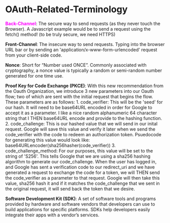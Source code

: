 # OAuth-Related-Terminology
<font color="magenta">**Back-Channel**</font>: The secure way to send requests (as they never touch the Browser). A Javascript example would be to send a request using the fetch() method! (to be truly secure, we need HTTPS)

**Front-Channel**: The insecure way to send requests. Typing into the browser URL bar or by sending an 'application/x-www-form-urlencoded' request from your client-side code.

**Nonce**: Short for “Number used ONCE”. Commonly associated with cryptography, a nonce value is typically a random or semi-random number generated for one time use.

**Proof Key for Code Exchange (PKCE)**: With this new recommendation from the Oauth Organization, we introduce 3 new parameters into our Oauth flow; two of which are sent with the initial request that begins the flow. These parameters are as follows: 1. code_verifier: This will be the 'seed' for our hash. It will need to be base64URL encoded in order for Google to accept it as a parameter. I like a nice random alphanumeric 64 character string that I THEN base64URL encode and provide to the hashing function. 2. code_challenge: This is our hashed value that we will send in our inital request. Google will save this value and verify it later when we send the code_verifier with the code to redeem an authorization token. Psuedocode for generating this value would look like: base64URLencoder(sha256hasher(code_verifier)) 3. code_challenge_method: For our purposes, this value will be set to the string of 'S256'. This tells Google that we are using a sha256 hashing algorithm to generate our code_challenge. When the user has logged in, and Google has sent a verification code to our redirect_uri and we have generated a request to exchange the code for a token, we will THEN send the code_verifier as a parameter to that request. Google will then take this value, sha256 hash it and if it matches the code_challenge that we sent in the original request, it will send back the token that we desire.

**Software Development Kit (SDK)**: A set of software tools and programs provided by hardware and software vendors that developers can use to build applications for specific platforms. SDKs help developers easily integrate their apps with a vendor’s services.
